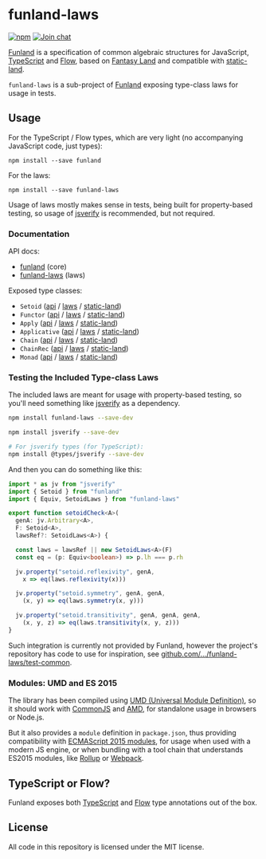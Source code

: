 # funland-laws

[![npm](https://img.shields.io/npm/v/funland-laws.svg)](https://www.npmjs.com/package/funland-laws)
[![Join chat](https://badges.gitter.im/funfix/funfix.svg)](https://gitter.im/funfix/funfix?utm_source=badge&utm_medium=badge&utm_campaign=pr-badge&utm_content=badge)

[Funland](https://funland-js.org) is a specification of common algebraic structures for JavaScript, 
[TypeScript](https://www.typescriptlang.org/) and [Flow](https://flow.org/),
based on [Fantasy Land](https://github.com/fantasyland/fantasy-land)
and compatible with [static-land](https://github.com/rpominov/static-land).

`funland-laws` is a sub-project of [Funland](https://funland-js.org)
exposing type-class laws for usage in tests.

## Usage

For the TypeScript / Flow types, which are very light 
(no accompanying JavaScript code, just types):

```
npm install --save funland
```

For the laws:

```
npm install --save funland-laws
```

Usage of laws mostly makes sense in tests, being built for property-based
testing, so usage of [jsverify](https://github.com/jsverify/jsverify) is
recommended, but not required.

### Documentation

API docs:

- [funland](https://funland-js.org/api/core/) (core)
- [funland-laws](https://funland-js.org/api/laws/) (laws)

Exposed type classes:

- `Setoid` ([api](https://funland-js.org/api/core/interfaces/setoid.html) / [laws](https://funland-js.org/api/laws/classes/setoidlaws.html) / [static-land](https://github.com/rpominov/static-land/blob/v1.0.0/docs/spec.md#setoid))
- `Functor` ([api](https://funland-js.org/api/core/interfaces/functor.html) / [laws](https://funland-js.org/api/laws/classes/functorlaws.html) / [static-land](https://github.com/rpominov/static-land/blob/v1.0.0/docs/spec.md#functor))
- `Apply` ([api](https://funland-js.org/api/core/interfaces/apply.html) / [laws](https://funland-js.org/api/laws/classes/applylaws.html) / [static-land](https://github.com/rpominov/static-land/blob/v1.0.0/docs/spec.md#apply))
- `Applicative` ([api](https://funland-js.org/api/core/interfaces/applicative.html) / [laws](https://funland-js.org/api/laws/classes/applicativelaws.html) / [static-land](https://github.com/rpominov/static-land/blob/v1.0.0/docs/spec.md#applicative))
- `Chain` ([api](https://funland-js.org/api/core/interfaces/chain.html) / [laws](https://funland-js.org/api/laws/classes/chainlaws.html) / [static-land](https://github.com/rpominov/static-land/blob/v1.0.0/docs/spec.md#chain))
- `ChainRec` ([api](https://funland-js.org/api/core/interfaces/chainrec.html) / [laws](https://funland-js.org/api/laws/classes/chainreclaws.html) / [static-land](https://github.com/rpominov/static-land/blob/v1.0.0/docs/spec.md#chainrec))
- `Monad` ([api](https://funland-js.org/api/core/interfaces/monad.html) / [laws](https://funland-js.org/api/laws/classes/monadlaws.html) / [static-land](https://github.com/rpominov/static-land/blob/v1.0.0/docs/spec.md#monad))

### Testing the Included Type-class Laws

The included laws are meant for usage with property-based testing,
so you'll need something like [jsverify](https://github.com/jsverify/jsverify)
as a dependency.

```sh
npm install funland-laws --save-dev

npm install jsverify --save-dev

# For jsverify types (for TypeScript):
npm install @types/jsverify --save-dev
```

And then you can do something like this:

```typescript
import * as jv from "jsverify"
import { Setoid } from "funland"
import { Equiv, SetoidLaws } from "funland-laws"

export function setoidCheck<A>(
  genA: jv.Arbitrary<A>,
  F: Setoid<A>,
  lawsRef?: SetoidLaws<A>) {

  const laws = lawsRef || new SetoidLaws<A>(F)
  const eq = (p: Equiv<boolean>) => p.lh === p.rh

  jv.property("setoid.reflexivity", genA,
    x => eq(laws.reflexivity(x)))

  jv.property("setoid.symmetry", genA, genA,
    (x, y) => eq(laws.symmetry(x, y)))

  jv.property("setoid.transitivity", genA, genA, genA,
    (x, y, z) => eq(laws.transitivity(x, y, z)))
}
```

Such integration is currently not provided by Funland, however the 
project's repository has code to use for inspiration, see
[github.com/.../funland-laws/test-common](https://github.com/funfix/funland/tree/master/packages/funland-laws/test-common).

### Modules: UMD and ES 2015

The library has been compiled using
[UMD (Universal Module Definition)](https://github.com/umdjs/umd),
so it should work with [CommonJS](http://requirejs.org/docs/commonjs.html)
and [AMD](http://requirejs.org/docs/whyamd.html), for standalone usage
in browsers or Node.js.

But it also provides a `module` definition in `package.json`, thus
providing compatibility with
[ECMAScript 2015 modules](https://developer.mozilla.org/en-US/docs/Web/JavaScript/Reference/Statements/import),
for usage when used with a modern JS engine, or when bundling with a
tool chain that understands ES2015 modules,
like [Rollup](https://rollupjs.org/)
or [Webpack](https://webpack.js.org/).

## TypeScript or Flow?

Funland exposes both [TypeScript](https://www.typescriptlang.org/)
and [Flow](https://flow.org/) type annotations out of the box.

## License

All code in this repository is licensed under the MIT license.  
